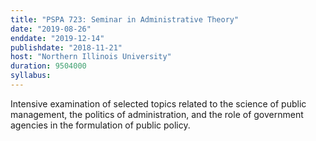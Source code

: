 ```yaml
---
title: "PSPA 723: Seminar in Administrative Theory"
date: "2019-08-26"
enddate: "2019-12-14"
publishdate: "2018-11-21"
host: "Northern Illinois University"
duration: 9504000
syllabus:
---
```


Intensive examination of selected topics related to the science of public management, the politics of administration, and the role of government agencies in the formulation of public policy.
